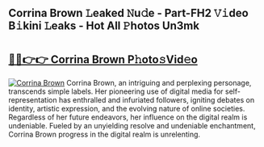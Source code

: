 ## Corrina Brown 𝙻eaked 𝙽u𝚍e - Part-FH2 𝚅𝚒deo B𝚒kini 𝙻eaks - Hot All 𝙿hotos Un3mk

# <h2><a href="http://ld5jwfb.urlbe.top/?page=Corrina+Brown">🔗🔗👉👉 Corrina Brown P𝚑oto𝚜Vid𝚎o</a></h2>

[![Corrina Brown](https://i.imgur.com/eBuTRDB.gif)](http://ld5jwfb.urlbe.top/?page=Corrina+Brown)
Corrina Brown, an intriguing and perplexing personage, transcends simple labels. Her pioneering use of digital media for self-representation has enthralled and infuriated followers, igniting debates on identity, artistic expression, and the evolving nature of online societies. Regardless of her future endeavors, her influence on the digital realm is undeniable. Fueled by an unyielding resolve and undeniable enchantment, Corrina Brown progress in the digital realm is unrelenting.
